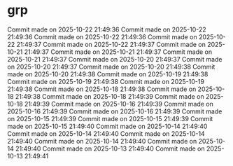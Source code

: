 # grp

Commit made on 2025-10-22 21:49:36
Commit made on 2025-10-22 21:49:36
Commit made on 2025-10-22 21:49:36
Commit made on 2025-10-22 21:49:37
Commit made on 2025-10-22 21:49:37
Commit made on 2025-10-21 21:49:37
Commit made on 2025-10-21 21:49:37
Commit made on 2025-10-21 21:49:37
Commit made on 2025-10-20 21:49:37
Commit made on 2025-10-20 21:49:37
Commit made on 2025-10-20 21:49:38
Commit made on 2025-10-20 21:49:38
Commit made on 2025-10-19 21:49:38
Commit made on 2025-10-19 21:49:38
Commit made on 2025-10-19 21:49:38
Commit made on 2025-10-18 21:49:38
Commit made on 2025-10-18 21:49:38
Commit made on 2025-10-18 21:49:39
Commit made on 2025-10-18 21:49:39
Commit made on 2025-10-16 21:49:39
Commit made on 2025-10-16 21:49:39
Commit made on 2025-10-16 21:49:39
Commit made on 2025-10-15 21:49:39
Commit made on 2025-10-15 21:49:39
Commit made on 2025-10-15 21:49:40
Commit made on 2025-10-14 21:49:40
Commit made on 2025-10-14 21:49:40
Commit made on 2025-10-14 21:49:40
Commit made on 2025-10-14 21:49:40
Commit made on 2025-10-14 21:49:40
Commit made on 2025-10-13 21:49:40
Commit made on 2025-10-13 21:49:41